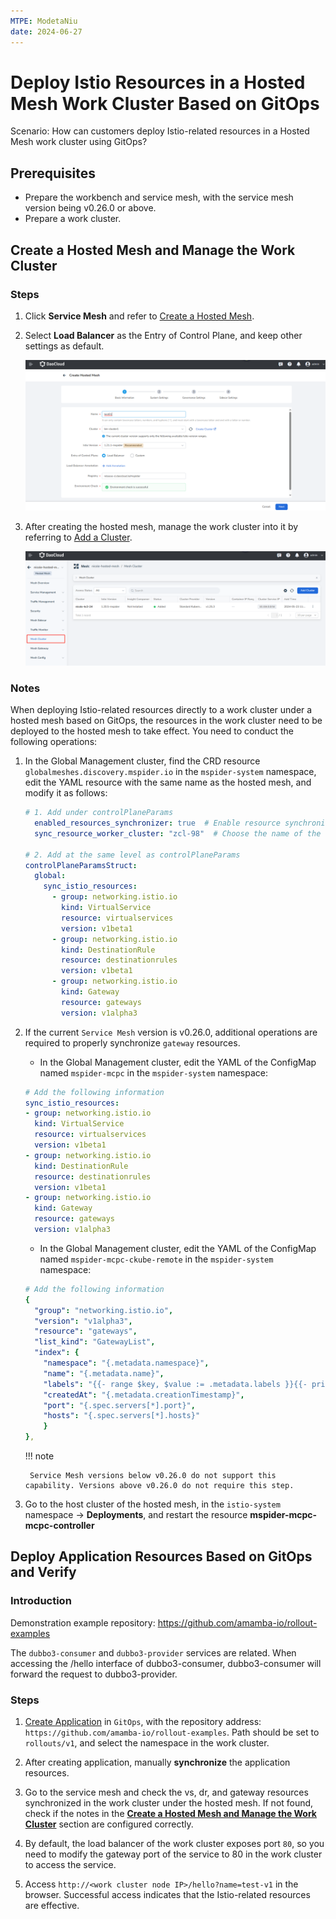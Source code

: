 ```yaml
---
MTPE: ModetaNiu
date: 2024-06-27
---
```


# Deploy Istio Resources in a Hosted Mesh Work Cluster Based on GitOps

Scenario: How can customers deploy Istio-related resources in a Hosted Mesh work cluster using GitOps?

## Prerequisites

- Prepare the workbench and service mesh, with the service mesh version being v0.26.0 or above.
- Prepare a work cluster.

## Create a Hosted Mesh and Manage the Work Cluster

### Steps

1. Click **Service Mesh** and refer to [Create a Hosted Mesh](../../mspider/user-guide/service-mesh/README.md).

2. Select **Load Balancer** as the Entry of Control Plane, and keep other settings as default.

    ![Select LB](../images/istio1.png)

3. After creating the hosted mesh, manage the work cluster into it by referring to [Add a Cluster](../../mspider/user-guide/cluster-management/join-clus.md).

    ![Add a Cluster](../images/istio2.png)

### Notes

When deploying Istio-related resources directly to a work cluster under a hosted mesh based on GitOps, 
the resources in the work cluster need to be deployed to the hosted mesh to take effect. You need to 
conduct the following operations:

1. In the Global Management cluster, find the CRD resource `globalmeshes.discovery.mspider.io` in the `mspider-system` namespace, 
   edit the YAML resource with the same name as the hosted mesh, and modify it as follows:

    ```yaml
    # 1. Add under controlPlaneParams
      enabled_resources_synchronizer: true  # Enable resource synchronization for the work cluster
      sync_resource_worker_cluster: "zcl-98"  # Choose the name of the work cluster to monitor and synchronize

    # 2. Add at the same level as controlPlaneParams
    controlPlaneParamsStruct:
      global:
        sync_istio_resources:
          - group: networking.istio.io
            kind: VirtualService
            resource: virtualservices
            version: v1beta1
          - group: networking.istio.io
            kind: DestinationRule
            resource: destinationrules
            version: v1beta1
          - group: networking.istio.io
            kind: Gateway
            resource: gateways
            version: v1alpha3   
    ```

2. If the current `Service Mesh` version is v0.26.0, additional operations are required to properly synchronize `gateway` resources.

    - In the Global Management cluster, edit the YAML of the ConfigMap named `mspider-mcpc` in the `mspider-system` namespace:

    ```yaml
    # Add the following information
    sync_istio_resources:
    - group: networking.istio.io
      kind: VirtualService
      resource: virtualservices
      version: v1beta1
    - group: networking.istio.io
      kind: DestinationRule
      resource: destinationrules
      version: v1beta1
    - group: networking.istio.io
      kind: Gateway
      resource: gateways
      version: v1alpha3
    ```

    - In the Global Management cluster, edit the YAML of the ConfigMap named `mspider-mcpc-ckube-remote` in the `mspider-system` namespace:

    ```yaml
    # Add the following information        
    {
      "group": "networking.istio.io",
      "version": "v1alpha3",
      "resource": "gateways",
      "list_kind": "GatewayList",
      "index": {
        "namespace": "{.metadata.namespace}",
        "name": "{.metadata.name}",
        "labels": "{{- range $key, $value := .metadata.labels }}{{- print $key \"=\" $value | quote }},{{- end -}}",
        "createdAt": "{.metadata.creationTimestamp}",
        "port": "{.spec.servers[*].port}",
        "hosts": "{.spec.servers[*].hosts}"
        }
    },
    ```

    !!! note

        Service Mesh versions below v0.26.0 do not support this capability. Versions above v0.26.0 do not require this step.

3. Go to the host cluster of the hosted mesh, in the `istio-system` namespace -> **Deployments**, 
   and restart the resource **mspider-mcpc-mcpc-controller**

## Deploy Application Resources Based on GitOps and Verify

### Introduction

Demonstration example repository: https://github.com/amamba-io/rollout-examples

The `dubbo3-consumer` and `dubbo3-provider` services are related. When accessing the /hello interface of dubbo3-consumer, 
dubbo3-consumer will forward the request to dubbo3-provider.

### Steps

1. [Create Application](../user-guide/gitops/create-argo-cd.md) in `GitOps`, with the repository address: `https://github.com/amamba-io/rollout-examples`. 
   Path should be set to `rollouts/v1`, and select the namespace in the work cluster.

3. After creating application, manually **synchronize** the application resources.

4. Go to the service mesh and check the vs, dr, and gateway resources synchronized in the work cluster under the hosted mesh. 
   If not found, check if the notes in the **[Create a Hosted Mesh and Manage the Work Cluster](../../mspider/user-guide/service-mesh/README.md)** section are configured correctly.

5. By default, the load balancer of the work cluster exposes port `80`, so you need to modify the gateway port of the service 
   to 80 in the work cluster to access the service.

6. Access `http://<work cluster node IP>/hello?name=test-v1` in the browser. Successful access indicates 
   that the Istio-related resources are effective.
